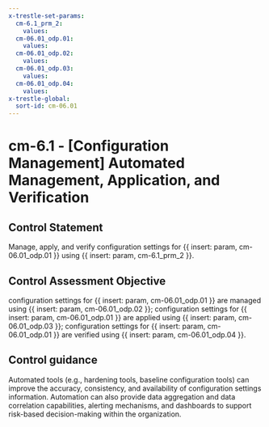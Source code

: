 ```yaml
---
x-trestle-set-params:
  cm-6.1_prm_2:
    values:
  cm-06.01_odp.01:
    values:
  cm-06.01_odp.02:
    values:
  cm-06.01_odp.03:
    values:
  cm-06.01_odp.04:
    values:
x-trestle-global:
  sort-id: cm-06.01
---
```


# cm-6.1 - \[Configuration Management\] Automated Management, Application, and Verification

## Control Statement

Manage, apply, and verify configuration settings for {{ insert: param, cm-06.01_odp.01 }} using {{ insert: param, cm-6.1_prm_2 }}.

## Control Assessment Objective

configuration settings for {{ insert: param, cm-06.01_odp.01 }} are managed using {{ insert: param, cm-06.01_odp.02 }};
configuration settings for {{ insert: param, cm-06.01_odp.01 }} are applied using {{ insert: param, cm-06.01_odp.03 }};
configuration settings for {{ insert: param, cm-06.01_odp.01 }} are verified using {{ insert: param, cm-06.01_odp.04 }}.

## Control guidance

Automated tools (e.g., hardening tools, baseline configuration tools) can improve the accuracy, consistency, and availability of configuration settings information. Automation can also provide data aggregation and data correlation capabilities, alerting mechanisms, and dashboards to support risk-based decision-making within the organization.
